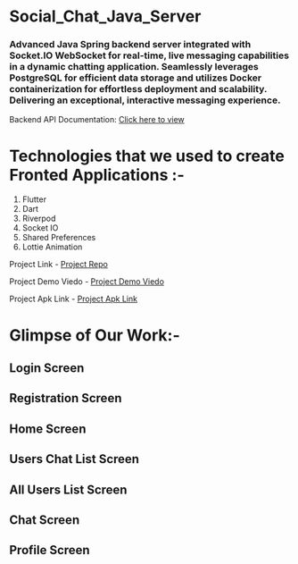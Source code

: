 # Social_Chat_Java_Server
### Advanced Java Spring backend server integrated with Socket.IO WebSocket for real-time, live messaging capabilities in a dynamic chatting application. Seamlessly leverages PostgreSQL for efficient data storage and utilizes Docker containerization for effortless deployment and scalability. Delivering an exceptional, interactive messaging experience.

Backend API Documentation: [Click here to view](https://mahogany-pharaoh-f89.notion.site/Social-Chat-1e366850732249e287668f705de02a79)

# Technologies that we used to create Fronted Applications :-
1. Flutter
2. Dart
3. Riverpod
4. Socket IO
5. Shared Preferences
6. Lottie Animation

Project Link - [Project Repo]()

Project Demo Viedo - [Project Demo Viedo]()

Project Apk Link - [Project Apk Link]()

# Glimpse of Our Work:-

## Login Screen

## Registration Screen

## Home Screen

## Users Chat List Screen

## All Users List Screen 

## Chat Screen

## Profile Screen


